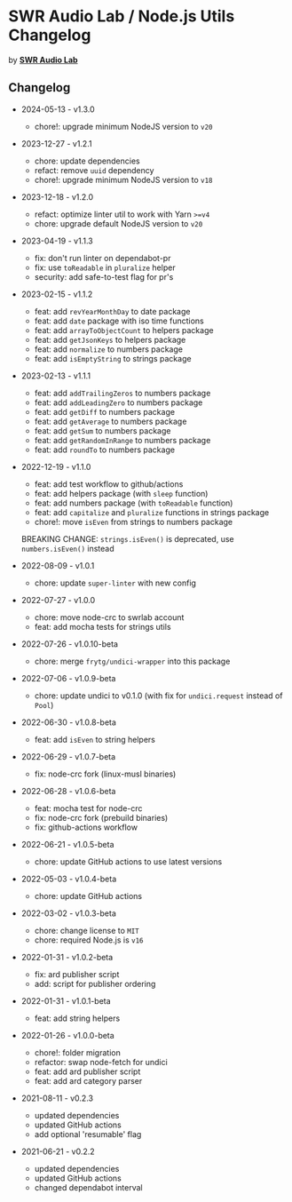# SWR Audio Lab / Node.js Utils Changelog

by [**SWR Audio Lab**](https://lab.swr.de/)

## Changelog

- 2024-05-13 - v1.3.0

  - chore!: upgrade minimum NodeJS version to `v20`

- 2023-12-27 - v1.2.1

  - chore: update dependencies
  - refact: remove `uuid` dependency
  - chore!: upgrade minimum NodeJS version to `v18`

- 2023-12-18 - v1.2.0

  - refact: optimize linter util to work with Yarn `>=v4`
  - chore: upgrade default NodeJS version to `v20`

- 2023-04-19 - v1.1.3

  - fix: don't run linter on dependabot-pr
  - fix: use `toReadable` in `pluralize` helper
  - security: add safe-to-test flag for pr's

- 2023-02-15 - v1.1.2

  - feat: add `revYearMonthDay` to date package
  - feat: add `date` package with iso time functions
  - feat: add `arrayToObjectCount` to helpers package
  - feat: add `getJsonKeys` to helpers package
  - feat: add `normalize` to numbers package
  - feat: add `isEmptyString` to strings package

- 2023-02-13 - v1.1.1

  - feat: add `addTrailingZeros` to numbers package
  - feat: add `addLeadingZero` to numbers package
  - feat: add `getDiff` to numbers package
  - feat: add `getAverage` to numbers package
  - feat: add `getSum` to numbers package
  - feat: add `getRandomInRange` to numbers package
  - feat: add `roundTo` to numbers package

- 2022-12-19 - v1.1.0

  - feat: add test workflow to github/actions
  - feat: add helpers package (with `sleep` function)
  - feat: add numbers package (with `toReadable` function)
  - feat: add `capitalize` and `pluralize` functions in strings package
  - chore!: move `isEven` from strings to numbers package

  BREAKING CHANGE: `strings.isEven()` is deprecated, use `numbers.isEven()` instead

- 2022-08-09 - v1.0.1

  - chore: update `super-linter` with new config

- 2022-07-27 - v1.0.0

  - chore: move node-crc to swrlab account
  - feat: add mocha tests for strings utils

- 2022-07-26 - v1.0.10-beta

  - chore: merge `frytg/undici-wrapper` into this package

- 2022-07-06 - v1.0.9-beta

  - chore: update undici to v0.1.0 (with fix for `undici.request` instead of `Pool`)

- 2022-06-30 - v1.0.8-beta

  - feat: add `isEven` to string helpers

- 2022-06-29 - v1.0.7-beta

  - fix: node-crc fork (linux-musl binaries)

- 2022-06-28 - v1.0.6-beta

  - feat: mocha test for node-crc
  - fix: node-crc fork (prebuild binaries)
  - fix: github-actions workflow

- 2022-06-21 - v1.0.5-beta

  - chore: update GitHub actions to use latest versions

- 2022-05-03 - v1.0.4-beta

  - chore: update GitHub actions

- 2022-03-02 - v1.0.3-beta

  - chore: change license to `MIT`
  - chore: required Node.js is `v16`

- 2022-01-31 - v1.0.2-beta

  - fix: ard publisher script
  - add: script for publisher ordering

- 2022-01-31 - v1.0.1-beta

  - feat: add string helpers

- 2022-01-26 - v1.0.0-beta

  - chore!: folder migration
  - refactor: swap node-fetch for undici
  - feat: add ard publisher script
  - feat: add ard category parser

- 2021-08-11 - v0.2.3

  - updated dependencies
  - updated GitHub actions
  - add optional 'resumable' flag

- 2021-06-21 - v0.2.2
  - updated dependencies
  - updated GitHub actions
  - changed dependabot interval
